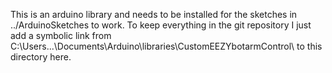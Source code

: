 This is an arduino library and needs to be installed for the sketches in ../ArduinoSketches to work.
To keep everything in the git repository I just add a symbolic link from C:\Users\...\Documents\Arduino\libraries\CustomEEZYbotarmControl\ to this directory here.